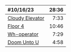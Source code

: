 | #10/16/23                             | 28:36 |
| :------------------------------------- | ----: |
| [Cloudy Elevator](cloudy-elevator.mp3) |  7:33 |
| [Floor 4](floor-4.mp3)                 | 10:46 |
| [Wh-operator](wh-operator.mp3)         |  7:29 |
| [Doom Unto U](doom-unto-u.mp3)         |  4:58 |